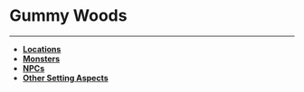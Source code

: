 # Gummy Woods

---

- **[Locations](./locations/locations.md)**
- **[Monsters](./monsters/monsters.md)**
- **[NPCs](./npcs/npcs.md)**
- **[Other Setting Aspects](./other-setting-aspects/other-setting-aspects.md)**